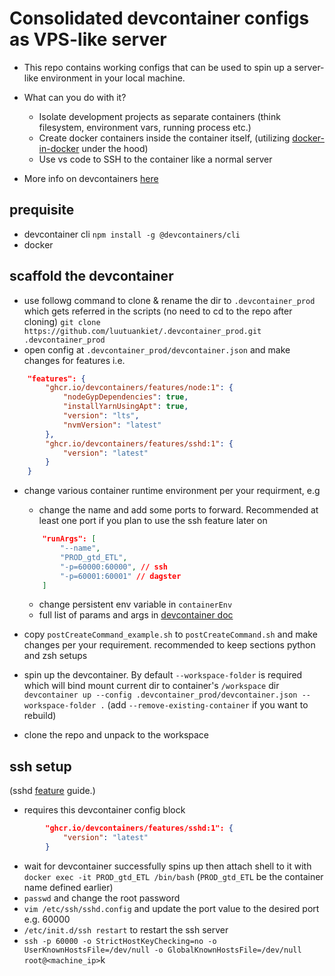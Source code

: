 # Consolidated devcontainer configs as VPS-like server
- This repo contains working configs that can be used to spin up a server-like environment in your local machine.
- What can you do with it?
	- Isolate development projects as separate containers (think filesystem, environment vars, running process etc.)
	- Create docker containers inside the container itself, (utilizing [docker-in-docker](https://github.com/devcontainers/features/tree/main/src/docker-in-docker) under the hood)
	- Use vs code to SSH to the container like a normal server

- More info on devcontainers [here](https://code.visualstudio.com/docs/devcontainers/containers)


## prequisite
- devcontainer cli `npm install -g @devcontainers/cli`
- docker



## scaffold the devcontainer 
- use followg command to clone & rename the dir to `.devcontainer_prod` which gets referred in the scripts (no need to cd to the repo after cloning)
`git clone https://github.com/luutuankiet/.devcontainer_prod.git .devcontainer_prod` 
- open config at  `.devcontainer_prod/devcontainer.json` and make changes for features i.e.
```json
	"features": {
		"ghcr.io/devcontainers/features/node:1": {
			"nodeGypDependencies": true,
			"installYarnUsingApt": true,
			"version": "lts",
			"nvmVersion": "latest"
		},
		"ghcr.io/devcontainers/features/sshd:1": {
			"version": "latest"
		}
    }
```
- change various container runtime environment per your requirment, e.g 
	- change the name and add some ports to forward. Recommended at least one port if you plan to use the ssh feature later on
	```json
		"runArgs": [
			"--name",
			"PROD_gtd_ETL",
			"-p=60000:60000", // ssh
			"-p=60001:60001" // dagster
		]
	```
	- change persistent env variable in `containerEnv`
	- full list of params and args in [devcontainer doc](https://containers.dev/implementors/json_reference/)


- copy `postCreateCommand_example.sh` to `postCreateCommand.sh` and make changes per your requirement. recommended to keep sections python and zsh setups


- spin up the devcontainer. By default `--workspace-folder` is required which will bind mount current dir to container's `/workspace` dir
 `devcontainer up --config .devcontainer_prod/devcontainer.json --workspace-folder .`
(add `--remove-existing-container` if you want to rebuild)
- clone the repo and unpack to the workspace

## ssh setup
(sshd [feature](https://github.com/devcontainers/features/tree/main/src/sshd) guide.)
- requires this devcontainer config block
```json
		"ghcr.io/devcontainers/features/sshd:1": {
			"version": "latest"
		}
```
- wait for devcontainer successfully spins up then attach shell to it with `docker exec -it PROD_gtd_ETL /bin/bash` (`PROD_gtd_ETL` be the container name defined earlier)
- `passwd` and change the root password
- `vim /etc/ssh/sshd.config` and update the port value to the desired port e.g. 60000
- `/etc/init.d/ssh restart` to restart the ssh server
- `ssh -p 60000 -o StrictHostKeyChecking=no -o UserKnownHostsFile=/dev/null -o GlobalKnownHostsFile=/dev/null root@<machine_ip>`k